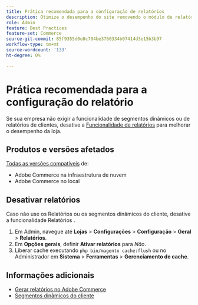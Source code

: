 ```yaml
---
title: Prática recomendada para a configuração de relatórios
description: Otimize o desempenho do site removendo o módulo de relatórios se você não estiver usando.
role: Admin
feature: Best Practices
feature-set: Commerce
source-git-commit: 85f9355d0e8c704be3760334b07414d3e15b3b97
workflow-type: tm+mt
source-wordcount: '133'
ht-degree: 0%

---
```



# Prática recomendada para a configuração do relatório

Se sua empresa não exigir a funcionalidade de segmentos dinâmicos ou de relatórios de clientes, desative a [Funcionalidade de relatórios](https://docs.magento.com/user-guide/configuration/general/reports.html) para melhorar o desempenho da loja.

## Produtos e versões afetados

[Todas as versões compatíveis](../../../release/versions.md) de:

- Adobe Commerce na infraestrutura de nuvem
- Adobe Commerce no local

## Desativar relatórios

Caso não use os Relatórios ou os segmentos dinâmicos do cliente, desative a funcionalidade Relatórios .

1. Em Admin, navegue até **Lojas** > **Configurações** > **Configuração** > **Geral** > **Relatórios**.
1. Em **Opções gerais**, definir **Ativar relatórios** para *Não*.
1. Liberar cache executando `php bin/magento cache:flush` ou no Administrador em **Sistema** > **Ferramentas** > **Gerenciamento de cache**.

## Informações adicionais

- [Gerar relatórios no Adobe Commerce](https://docs.magento.com/user-guide/reports.html)
- [Segmentos dinâmicos do cliente](https://docs.magento.com/user-guide/marketing/customer-segments.html)
